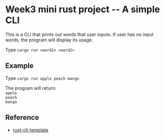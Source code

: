 # Week3 mini rust project -- A simple CLI
This is a CLI that prints out words that user inputs. If user has no input words, the program will display its usage.

Type `cargo run <word1> <word2>`


## Example
Type `cargo run apple peach mango`

The program will return:<br />
`apple`<br />
`peach`<br />
`mango`<br />



## Reference
* [rust-cli-template](https://github.com/kbknapp/rust-cli-template)
